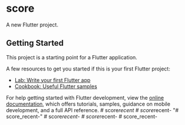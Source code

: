# score

A new Flutter project.

## Getting Started

This project is a starting point for a Flutter application.

A few resources to get you started if this is your first Flutter project:

- [Lab: Write your first Flutter app](https://docs.flutter.dev/get-started/codelab)
- [Cookbook: Useful Flutter samples](https://docs.flutter.dev/cookbook)

For help getting started with Flutter development, view the
[online documentation](https://docs.flutter.dev/), which offers tutorials,
samples, guidance on mobile development, and a full API reference.
#   s c o r e _ r e c e n t  
 #   s c o r e _ r e c e n t -  
 "# score_recent-" 
#   s c o r e _ r e c e n t -  
 #   s c o r e _ r e c e n t -  
 #   s c o r e _ r e c e n t -  
 